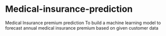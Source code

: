 # Medical-insurance-prediction
Medical Insurance premium prediction
To build a machine learning model to forecast annual medical insurance premium based on given customer data
